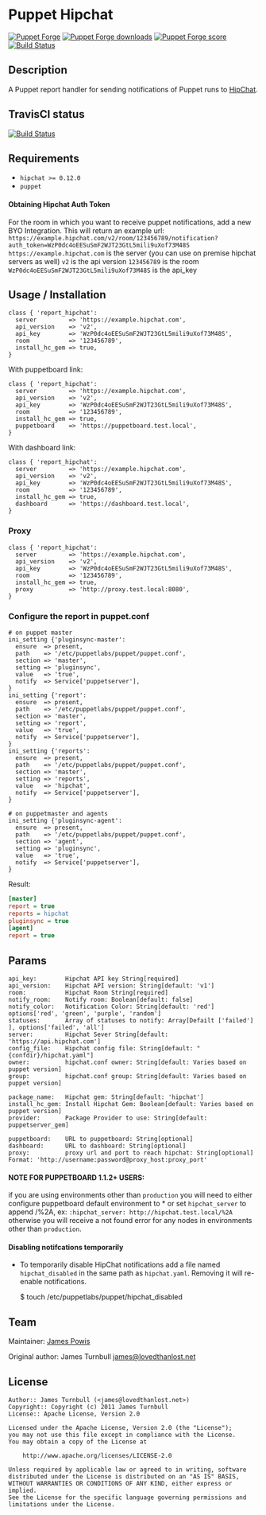 # Puppet Hipchat

[![Puppet Forge](http://img.shields.io/puppetforge/v/puppet/report_hipchat.svg)](https://forge.puppetlabs.com/puppet/report_hipchat)
[![Puppet Forge downloads](https://img.shields.io/puppetforge/dt/puppet/report_hipchat.svg)](https://forge.puppetlabs.com/puppet/report_hipchat)
[![Puppet Forge score](https://img.shields.io/puppetforge/f/puppet/report_hipchat.svg)](https://forge.puppetlabs.com/puppet/report_hipchat)
[![Build Status](https://travis-ci.org/voxpupuli/puppet-report_hipchat.svg?branch=master)](https://travis-ci.org/voxpupuli/puppet-report_hipchat)


## Description

A Puppet report handler for sending notifications of Puppet runs to [HipChat](http://www.hipchat.com).

## TravisCI status

[![Build Status](https://travis-ci.org/voxpupuli/puppet-report_hipchat.svg?branch=master)](https://travis-ci.org/voxpupuli/puppet-report_hipchat)

## Requirements

* `hipchat >= 0.12.0`
* `puppet`

#### Obtaining Hipchat Auth Token
For the room in which you want to receive puppet notifications, add a new BYO Integration. This will return an example url: `https://example.hipchat.com/v2/room/123456789/notification?auth_token=WzP0dc4oEESuSmF2WJT23GtL5mili9uXof73M48S`
        `https://example.hipchat.com` is the server (you can use on premise hipchat servers as well)
        `v2` is the api version
        `123456789` is the room
        `WzP0dc4oEESuSmF2WJT23GtL5mili9uXof73M48S` is the api_key

## Usage / Installation

```puppet
class { 'report_hipchat':
  server         => 'https://example.hipchat.com',
  api_version    => 'v2',
  api_key        => 'WzP0dc4oEESuSmF2WJT23GtL5mili9uXof73M48S',
  room           => '123456789',
  install_hc_gem => true,
}
```

With puppetboard link: 

```puppet
class { 'report_hipchat':
  server         => 'https://example.hipchat.com',
  api_version    => 'v2',
  api_key        => 'WzP0dc4oEESuSmF2WJT23GtL5mili9uXof73M48S',
  room           => '123456789',
  install_hc_gem => true,
  puppetboard    => 'https://puppetboard.test.local',
}
```

With dashboard link:

```puppet
class { 'report_hipchat':
  server         => 'https://example.hipchat.com',
  api_version    => 'v2',
  api_key        => 'WzP0dc4oEESuSmF2WJT23GtL5mili9uXof73M48S',
  room           => '123456789',
  install_hc_gem => true,
  dashboard      => 'https://dashboard.test.local',
}
```

### Proxy

```puppet
class { 'report_hipchat':
  server         => 'https://example.hipchat.com',
  api_version    => 'v2',
  api_key        => 'WzP0dc4oEESuSmF2WJT23GtL5mili9uXof73M48S',
  room           => '123456789',
  install_hc_gem => true,
  proxy          => 'http://proxy.test.local:8080',
}
```

### Configure the report in puppet.conf
```puppet
# on puppet master
ini_setting {'pluginsync-master':
  ensure  => present,
  path    => '/etc/puppetlabs/puppet/puppet.conf',
  section => 'master',
  setting => 'pluginsync',
  value   => 'true', 
  notify  => Service['puppetserver'],
}
ini_setting {'report':
  ensure  => present,
  path    => '/etc/puppetlabs/puppet/puppet.conf',
  section => 'master',
  setting => 'report',
  value   => 'true', 
  notify  => Service['puppetserver'],
}       
ini_setting {'reports':
  ensure  => present,
  path    => '/etc/puppetlabs/puppet/puppet.conf',
  section => 'master',
  setting => 'reports',
  value   => 'hipchat',
  notify  => Service['puppetserver'],
} 

# on puppetmaster and agents
ini_setting {'pluginsync-agent':
  ensure  => present,
  path    => '/etc/puppetlabs/puppet/puppet.conf',
  section => 'agent',
  setting => 'pluginsync',
  value   => 'true',
  notify  => Service['puppetserver'],
} 
```

Result:
```ini
[master]
report = true
reports = hipchat
pluginsync = true
[agent]
report = true
```

Params
-----
```list
api_key:        Hipchat API key String[required]
api_version:    Hipchat API version: String[default: 'v1']
room:           Hipchat Room String[required]
notify_room:    Notify room: Boolean[default: false]
notify_color:   Notification Color: String[default: 'red'] options['red', 'green', 'purple', 'random']
statuses:       Array of statuses to notify: Array[Defailt ['failed'] ], options['failed', 'all']
server:         Hipchat Sever String[default: 'https://api.hipchat.com']
config_file:    Hipchat config file: String[default: "{confdir}/hipchat.yaml"]
owner:          hipchat.conf owner: String[default: Varies based on puppet version]
group:          hipchat.conf group: String[default: Varies based on puppet version]

package_name:   Hipchat gem: String[default: 'hipchat']
install_hc_gem: Install Hipchat Gem: Boolean[default: Varies based on puppet version]
provider:       Package Provider to use: String[default: puppetserver_gem]

puppetboard:    URL to puppetboard: String[optional]
dashboard:      URL to dashboard: String[optional]
proxy:          proxy url and port to reach hipchat: String[optional] Format: 'http://username:password@proxy_host:proxy_port'
```

#### NOTE FOR PUPPETBOARD 1.1.2+ USERS: 
if you are using environments other than `production`
you will need to either configure puppetboard default environment to * or set `hipchat_server`
to append /%2A, ex: `:hipchat_server: http://hipchat.test.local/%2A` otherwise you will receive
a not found error for any nodes in environments other than `production`.

#### Disabling notifcations temporarily
* To temporarily disable HipChat notifications add a file named
  `hipchat_disabled` in the same path as `hipchat.yaml`. Removing it
  will re-enable notifications.

    $ touch /etc/puppetlabs/puppet/hipchat_disabled

Team
----

Maintainer: [James Powis](https://github.com/james-powis)

Original author: James Turnbull <james@lovedthanlost.net>

License
-------

    Author:: James Turnbull (<james@lovedthanlost.net>)
    Copyright:: Copyright (c) 2011 James Turnbull
    License:: Apache License, Version 2.0

    Licensed under the Apache License, Version 2.0 (the "License");
    you may not use this file except in compliance with the License.
    You may obtain a copy of the License at

        http://www.apache.org/licenses/LICENSE-2.0

    Unless required by applicable law or agreed to in writing, software
    distributed under the License is distributed on an "AS IS" BASIS,
    WITHOUT WARRANTIES OR CONDITIONS OF ANY KIND, either express or implied.
    See the License for the specific language governing permissions and
    limitations under the License.
